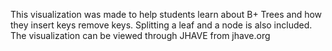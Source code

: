 This visualization was made to help students learn about B+ Trees and how they insert keys remove keys. Splitting a leaf and a node is also included. The visualization can be viewed through JHAVE from jhave.org